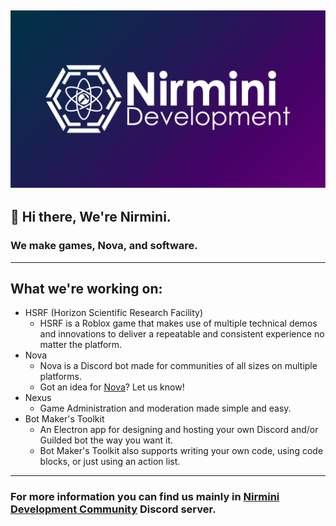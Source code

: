 ![White Nirmini logo on a gradient background](https://raw.githubusercontent.com/Nirmini/.github/refs/heads/main/assets/NirminiDevelopment-Bg-V2.png)
---
## :wave: Hi there, We're Nirmini.
### We make games, Nova, and software.
---
## What we're working on:
- HSRF (Horizon Scientific Research Facility)
  - HSRF is a Roblox game that makes use of multiple technical demos and innovations to deliver a repeatable and consistent experience no matter the platform.
- Nova
  - Nova is a Discord bot made for communities of all sizes on multiple platforms.
  - Got an idea for [Nova](https://github.com/Nirmini/Novabot)? Let us know!
- Nexus
  - Game Administration and moderation made simple and easy.
- Bot Maker's Toolkit
  - An Electron app for designing and hosting your own Discord and/or Guilded bot the way you want it. 
  - Bot Maker's Toolkit also supports writing your own code, using code blocks, or just using an action list.
---
### For more information you can find us mainly in [Nirmini Development Community](https://discord.gg/9Y7aZejzUH) Discord server.
